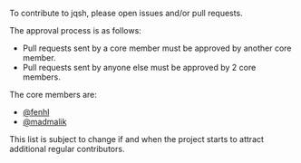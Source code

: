 To contribute to jqsh, please open issues and/or pull requests.

The approval process is as follows:

*   Pull requests sent by a core member must be approved by another core member.
*   Pull requests sent by anyone else must be approved by 2 core members.

The core members are:

*   [@fenhl](https://github.com/fenhl)
*   [@madmalik](https://github.com/madmalik)

This list is subject to change if and when the project starts to attract additional regular contributors.
